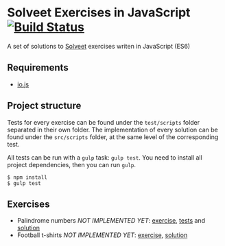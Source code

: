 # Solveet Exercises in JavaScript [![Build Status](https://travis-ci.org/rchavarria/solveet-exercises-js.svg?branch=master)](https://travis-ci.org/rchavarria/solveet-exercises-js)

A set of solutions to [Solveet] exercises writen in JavaScript (ES6)

## Requirements

- [io.js]()

## Project structure

Tests for every exercise can be found under the `test/scripts` folder separated in their
own folder. The implementation of every solution can be found under the `src/scripts`
folder, at the same level of the corresponding test.

All tests can be run with a `gulp` task: `gulp test`. You need to install all project
dependencies, then you can run `gulp`.

    $ npm install
    $ gulp test

## Exercises

- Palindrome numbers *NOT IMPLEMENTED YET*:
[exercise](http://www.solveet.com/exercises/Numero-capicua-con-recursividad-en-cualquier-lenguaje/357),
[tests](test/scripts/palindromeNumbers) and
[solution](src/scripts/palindromeNumbers)
- Football t-shirts *NOT IMPLEMENTED YET*:
[exercise](http://www.solveet.com/exercises/Camisetas-de-futbol-con-recursividad-en-cualquier-lenguaje/356),
[solution]()

## 

[Solveet]: http://solveet.com

